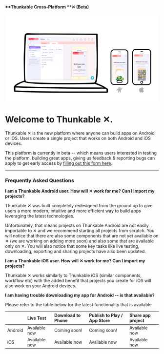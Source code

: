 #### **Thunkable Cross-Platform **✕ \(Beta\)

![](/assets/thunkable-x-illustration.png)

# Welcome to Thunkable ✕.

Thunkable ✕ is the new platform where anyone can build apps on Android or iOS. Users create a single project that works on both Android and iOS devices.

This platform is currently in beta -- which means users interested in testing the platform, building great apps, giving us feedback & reporting bugs can apply to get early access by [filling out this form here](https://docs.google.com/forms/d/e/1FAIpQLSc74rUVWrsXyM431brDa8oRvXw-2Dumcwu1fl99qBEkNH7xgg/viewform?usp=sf_link).

---

### Frequently Asked Questions

**I am a Thunkable Android user. How will **✕** work for me?  Can I import my projects?**

Thunkable ✕ was built completely redesigned from the ground up to give users a more modern, intuitive  and more efficient way to build apps leveraging the latest technologies.

Unfortunately, that means projects on Thunkable Android are not easily importable to ✕ and we recommend starting all projects from scratch. You will notice that there are also some components that are not yet available on ✕ \(we are working on adding more soon\) and also some that are available only on ✕. You will also notice that some key tasks like live testing, downloading, exporting and sharing projects have also been updated.

**I am a Thunkable iOS user. How will **✕** work for me?  Can I import my projects?**

Thunkable ✕ works similarly to Thunkable iOS \(similar components, workflow etc\) with the added benefit that projects you create for iOS will also work on your Android devices.

**I am having trouble downloading my app for Android -- is that available?**

Please refer to the table below for the latest functionality that is available

|  | Live Test | Download to Phone | Publish to Play / App Store | Share app project |
| :--- | :--- | :--- | :--- | :--- |
| Android | Available now | Coming soon! | Coming soon! | Available now |
| iOS | Available now | Available now | Available now | Available now |



